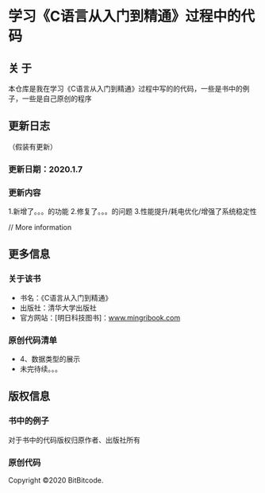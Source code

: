 # 学习《C语言从入门到精通》过程中的代码


  ## 关  于

  本仓库是我在学习《C语言从入门到精通》过程中写的的代码，一些是书中的例子，一些是自己原创的程序

## 更新日志

（假装有更新）
### 更新日期：2020.1.7
### 更新内容
  1.新增了。。。的功能
  2.修复了。。。的问题
  3.性能提升/耗电优化/增强了系统稳定性

// More information
## 更多信息

### 关于该书
  + 书名：《C语言从入门到精通》
  + 出版社：清华大学出版社
  + 官方网站：[明日科技图书]：www.mingribook.com

### 原创代码清单
  + 4、数据类型的展示
  + 未完待续。。。

## 版权信息

### 书中的例子
  对于书中的代码版权归原作者、出版社所有
  
### 原创代码
  Copyright ©2020 BitBitcode.
